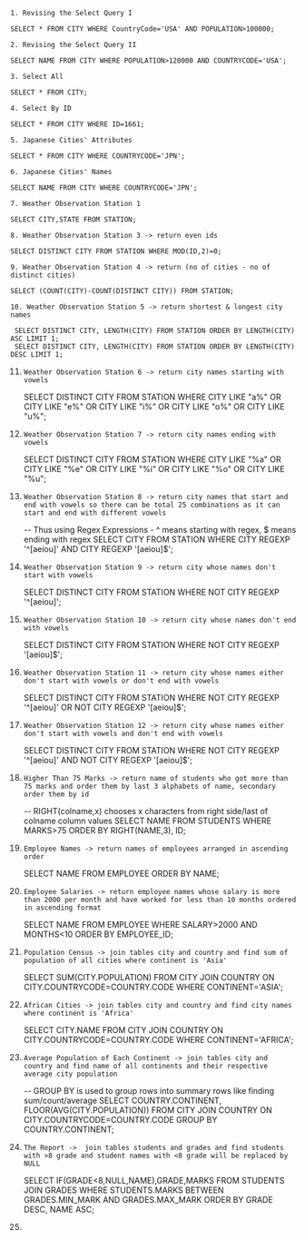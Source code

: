 `1. Revising the Select Query I`

    SELECT * FROM CITY WHERE CountryCode='USA' AND POPULATION>100000;


`2. Revising the Select Query II`

    SELECT NAME FROM CITY WHERE POPULATION>120000 AND COUNTRYCODE='USA';


`3. Select All`

    SELECT * FROM CITY;


`4. Select By ID`

    SELECT * FROM CITY WHERE ID=1661;


`5. Japanese Cities' Attributes`

    SELECT * FROM CITY WHERE COUNTRYCODE='JPN';


`6. Japanese Cities' Names`

    SELECT NAME FROM CITY WHERE COUNTRYCODE='JPN';


`7. Weather Observation Station 1`

    SELECT CITY,STATE FROM STATION;


`8. Weather Observation Station 3 -> return even ids`

    SELECT DISTINCT CITY FROM STATION WHERE MOD(ID,2)=0;


`9. Weather Observation Station 4 -> return (no of cities - no of distinct cities)`

    SELECT (COUNT(CITY)-COUNT(DISTINCT CITY)) FROM STATION;


`10. Weather Observation Station 5 -> return shortest & longest city names`

     SELECT DISTINCT CITY, LENGTH(CITY) FROM STATION ORDER BY LENGTH(CITY) ASC LIMIT 1;
     SELECT DISTINCT CITY, LENGTH(CITY) FROM STATION ORDER BY LENGTH(CITY) DESC LIMIT 1;


11. `Weather Observation Station 6 -> return city names starting with vowels`

     SELECT DISTINCT CITY FROM STATION WHERE 
     CITY LIKE "a%" 
     OR CITY LIKE "e%" 
     OR CITY LIKE "i%" 
     OR CITY LIKE "o%" 
     OR CITY LIKE "u%";


12. `Weather Observation Station 7 -> return city names ending with vowels`

     SELECT DISTINCT CITY FROM STATION WHERE
     CITY LIKE "%a"
     OR CITY LIKE "%e"
     OR CITY LIKE "%i"
     OR CITY LIKE "%o"
     OR CITY LIKE "%u";


13. `Weather Observation Station 8 -> return city names that start and end with vowels so there can be total 25 combinations as it can start and end with different vowels`

     -- Thus using Regex Expressions - ^ means starting with regex, $ means ending with regex
     SELECT CITY FROM STATION WHERE 
     CITY REGEXP '^[aeiou]' AND CITY REGEXP '[aeiou]$';


14. `Weather Observation Station 9 -> return city whose names don't start with vowels`

     SELECT DISTINCT CITY FROM STATION WHERE NOT CITY REGEXP '^[aeiou]';


15. `Weather Observation Station 10 -> return city whose names don't end with vowels`

     SELECT DISTINCT CITY FROM STATION WHERE NOT CITY REGEXP '[aeiou]$';


16. `Weather Observation Station 11 -> return city whose names either don't start with vowels or don't end with vowels`

     SELECT DISTINCT CITY FROM STATION WHERE NOT CITY REGEXP '^[aeiou]' OR NOT CITY REGEXP '[aeiou]$';

17. `Weather Observation Station 12 -> return city whose names either don't start with vowels and don't end with vowels`

     SELECT DISTINCT CITY FROM STATION WHERE NOT CITY REGEXP '^[aeiou]' AND NOT CITY REGEXP '[aeiou]$';
     
18. `Higher Than 75 Marks -> return name of students who got more than 75 marks and order them by last 3 alphabets of name, secondary order them by id`
   
     -- RIGHT(colname,x) chooses x characters from right side/last of colname column values
     SELECT NAME FROM STUDENTS WHERE MARKS>75 ORDER BY RIGHT(NAME,3), ID;

19. `Employee Names -> return names of employees arranged in ascending order`

     SELECT NAME FROM EMPLOYEE ORDER BY NAME;
     
20. `Employee Salaries -> return employee names whose salary is more than 2000 per month and have worked for less than 10 months ordered in ascending format`

     SELECT NAME FROM EMPLOYEE WHERE SALARY>2000 AND MONTHS<10 ORDER BY EMPLOYEE_ID;
     
21. `Population Census -> join tables city and country and find sum of population of all cities where continent is 'Asia'`

     SELECT SUM(CITY.POPULATION) FROM CITY JOIN COUNTRY
     ON CITY.COUNTRYCODE=COUNTRY.CODE
     WHERE CONTINENT='ASIA';
   
22.  `African Cities -> join tables city and country and find city names where continent is 'Africa'`

      SELECT CITY.NAME FROM CITY JOIN COUNTRY
      ON CITY.COUNTRYCODE=COUNTRY.CODE
      WHERE CONTINENT='AFRICA';
     
23. `Average Population of Each Continent -> join tables city and country and find name of all continents and their respective average city population`

     -- GROUP BY is used to group rows into summary rows like finding sum/count/average
     SELECT COUNTRY.CONTINENT, FLOOR(AVG(CITY.POPULATION)) FROM CITY JOIN COUNTRY
     ON CITY.COUNTRYCODE=COUNTRY.CODE 
     GROUP BY COUNTRY.CONTINENT;
     
24. `The Report ->  join tables students and grades and find students with >8 grade and student names with <8 grade will be replaced by NULL`

     SELECT IF(GRADE<8,NULL,NAME),GRADE,MARKS 
     FROM STUDENTS JOIN GRADES
     WHERE STUDENTS.MARKS BETWEEN GRADES.MIN_MARK AND GRADES.MAX_MARK
     ORDER BY GRADE DESC, NAME ASC;
     
25. 
